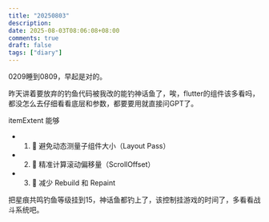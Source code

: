 ```yaml
---
title: "20250803"
description: 
date: 2025-08-03T08:06:08+08:00
comments: true
draft: false
tags: ["diary"]
---
```

0209睡到0809，早起是对的。

昨天讲着要放弃的钓鱼代码被我改的能钓神话鱼了，唉，flutter的组件该多看吗，都没怎么去仔细看看底层和参数，都要要用就直接问GPT了。

itemExtent 能够

- 1. 📏 避免动态测量子组件大小（Layout Pass）
- 2. 📌 精准计算滚动偏移量（ScrollOffset）
- 3. 🧼 减少 Rebuild 和 Repaint

把星痕共鸣钓鱼等级挂到15，神话鱼都钓上了，该控制挂游戏的时间了，多看看战斗系统吧。
